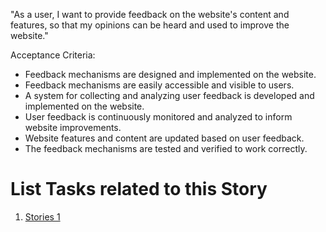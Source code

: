 "As a user, I want to provide feedback on the website's content and features, so that my opinions can be heard and used to improve the website."

Acceptance Criteria:

* Feedback mechanisms are designed and implemented on the website.
* Feedback mechanisms are easily accessible and visible to users.
* A system for collecting and analyzing user feedback is developed and implemented on the website.
* User feedback is continuously monitored and analyzed to inform website improvements.
* Website features and content are updated based on user feedback.
* The feedback mechanisms are tested and verified to work correctly.



# List Tasks related to this Story
1. [Stories 1](../../../../../../documentation/templates/theme/initiatives/epics/stories/tasks/task_template.md)
